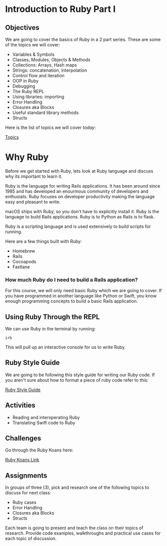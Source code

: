 # Introduction to Ruby Part I

## Objectives

We are going to cover the basics of Ruby in a 2 part series. These are some of the topics we will cover:

- Variables & Symbols
- Classes, Modules, Objects & Methods
- Collections: Arrays, Hash maps
- Strings: concatenation, interpolation
- Control flow and iteration
- OOP in Ruby
- Debugging
- The Ruby REPL
- Using libraries: importing
- Error Handling
- Closures aka Blocks
- Useful standard library methods
- Structs

Here is the list of topics we will cover _today_:

[Topics](Topics.md)


# Why Ruby

Before we get started with Ruby, lets look at Ruby language and discuss why its important to learn it.

Ruby is the language for writing Rails applications. It has been around since 1985 and has developed an enourmous community of developers and enthusiats. Ruby focuses on developer productivity making the language easy and pleasant to write.

macOS ships with Ruby, so you don't have to explicitly install it.
Ruby is the language to build Rails applications. Ruby is to Python as Rails is to flask.

Ruby is a scripting language and is used extensively to build scripts for running.

Here are a few things built with Ruby:

- Homebrew
- Rails
- Cocoapods
- Fastlane

### How much Ruby do I need to build a Rails application?

For this course, we will only need basic Ruby which we are going to cover. If you have programmed in another language like Python or Swift, you know enough programming concepts to build a basic Rails application.

## Using Ruby Through the REPL

We can use Ruby in the terminal by running:

```shell
irb
```

This will pull up an interactive console for us to write Ruby.

## Ruby Style Guide

We are going to be following this style guide for writing our Ruby code. If you aren't sure about how to format a piece of ruby code refer to this:

[Ruby Style Guide](https://github.com/airbnb/ruby)

## Activities

- Reading and interoperating Ruby
- Translating Swift code to Ruby

## Challenges

Go through the Ruby Koans here:

[Ruby Koans Link](http://rubykoans.com)

## Assignments

In groups of three (3), pick and research one of the following topics to discuss for next class:

- Ruby cases
- Error Handling
- Closures aka Blocks
- Structs

Each team is going to present and teach the class on their topics of research. Provide code examples, walkthroughs and practical use cases for each topic of discussion.
